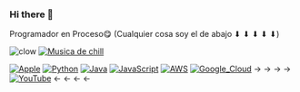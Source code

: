 ### Hi there 👋

Programador en Proceso😋
(Cualquier cosa soy el de abajo  ⬇ ⬇ ⬇ ⬇ ⬇)

![clow](https://github.com/niikolo-bue/niikolo-bue/assets/137729404/5531484f-5798-46cf-9274-2ad321e44832) 
[![Musica de chill](https://github.com/niikolo-bue/niikolo-bue/assets/137729404/eca914dd-d23d-478d-949a-6f2b76d03bcd)](https://www.youtube.com/watch?app=desktop&v=FXUIO2wIW6c)

[![Apple](https://img.shields.io/badge/iOS-999999?style=for-the-badge&logo=apple&logoColor=white&labelColor=101010)]()
[![Python](https://img.shields.io/badge/Python-yellow?style=for-the-badge&logo=python&logoColor=white&labelColor=101010)]()
[![Java](https://img.shields.io/badge/Java-007396?style=for-the-badge&logo=java&logoColor=white&labelColor=101010)]()
[![JavaScript](https://img.shields.io/badge/JavaScript-F7DF1E?style=for-the-badge&logo=javascript&logoColor=white&labelColor=101010)]()
[![AWS](https://img.shields.io/badge/AWS-232F3E?style=for-the-badge&logo=amazon-aws&logoColor=white&labelColor=101010)]()
[![Google_Cloud](https://img.shields.io/badge/Google_Cloud-4285F4?style=for-the-badge&logo=googlecloud&logoColor=white&labelColor=101010)]()
→ → → → [![YouTube](https://img.shields.io/youtube/channel/subscribers/:channelId
)](https://www.youtube.com/watch?v=JABI57WSQsU) ← ← ← ←

